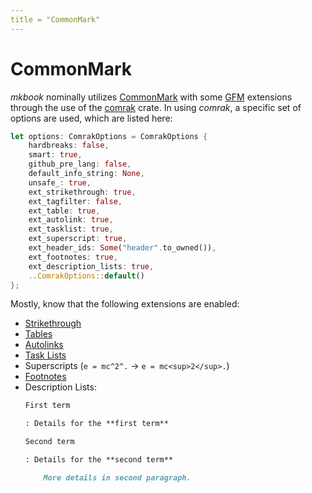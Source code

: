 ```yaml
---
title = "CommonMark"
---
```


# CommonMark

_mkbook_ nominally utilizes [CommonMark](https://commonmark.org/) with some [GFM](https://github.github.com/gfm/) extensions through the use of the [comrak](https://crates.io/crates/comrak) crate. In using _comrak_, a specific set of options are used, which are listed here:

```rust
let options: ComrakOptions = ComrakOptions {
    hardbreaks: false,
    smart: true,
    github_pre_lang: false,
    default_info_string: None,
    unsafe_: true,
    ext_strikethrough: true,
    ext_tagfilter: false,
    ext_table: true,
    ext_autolink: true,
    ext_tasklist: true,
    ext_superscript: true,
    ext_header_ids: Some("header".to_owned()),
    ext_footnotes: true,
    ext_description_lists: true,
    ..ComrakOptions::default()
};
```

Mostly, know that the following extensions are enabled:

* [Strikethrough](https://github.github.com/gfm/#strikethrough-extension-)
* [Tables](https://github.github.com/gfm/#tables-extension-)
* [Autolinks](https://github.github.com/gfm/#autolinks-extension-)
* [Task Lists](https://github.github.com/gfm/#task-list-items-extension-)
* Superscripts (`e = mc^2^.` → `e = mc<sup>2</sup>.`)
* [Footnotes](https://kramdown.gettalong.org/syntax.html#footnotes)
* Description Lists:
  ```md
  First term
  
  : Details for the **first term**
  
  Second term
  
  : Details for the **second term**
  
      More details in second paragraph.
  ```
